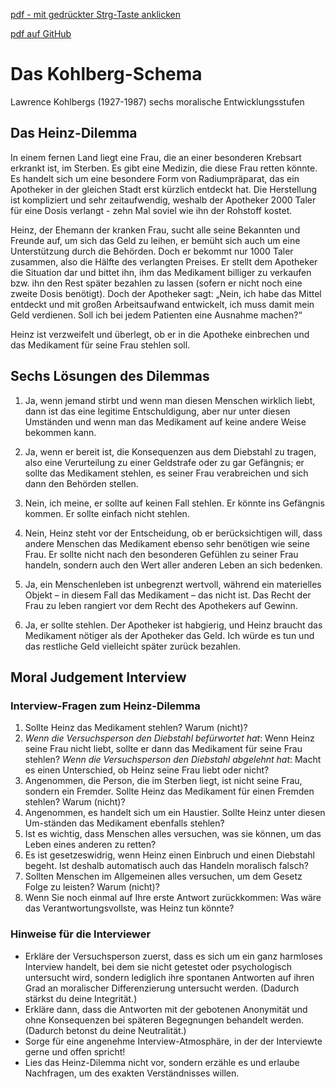 [pdf - mit gedrückter Strg-Taste anklicken](pdf/HO_Kohlberg.pdf)

[pdf auf GitHub](https://github.com/DorKeinath/Ethik-Kurs/blob/master/HOs/pdf/HO_Kohlberg.pdf)

# Das Kohlberg-Schema
Lawrence Kohlbergs (1927-1987) sechs moralische Entwicklungsstufen

## Das Heinz-Dilemma

In einem fernen Land liegt eine Frau, die an einer besonderen Krebsart erkrankt ist, im Sterben. Es gibt eine Medizin, die diese Frau retten könnte. Es handelt sich um eine besondere Form von Radiumpräparat, das ein Apotheker in der gleichen Stadt erst kürzlich entdeckt hat. Die Herstellung ist kompliziert und sehr zeitaufwendig, weshalb der Apotheker 2000 Taler für eine Dosis verlangt - zehn Mal soviel wie ihn der Rohstoff kostet.

Heinz, der Ehemann der kranken Frau, sucht alle seine Bekannten und Freunde auf, um sich das Geld zu leihen, er bemüht sich auch um eine Unterstützung durch die Behörden. Doch er bekommt nur 1000 Taler zusammen, also die Hälfte des verlangten Preises. Er stellt dem Apotheker die Situation dar und bittet ihn, ihm das Medikament billiger zu verkaufen bzw. ihn den Rest später bezahlen zu lassen (sofern er nicht noch eine zweite Dosis benötigt). Doch der Apotheker sagt: „Nein, ich habe das Mittel entdeckt und mit großen Arbeitsaufwand entwickelt, ich muss damit mein Geld verdienen. Soll ich bei jedem Patienten eine Ausnahme machen?“

Heinz ist verzweifelt und überlegt, ob er in die Apotheke einbrechen und das Medikament für seine Frau stehlen soll.

## Sechs Lösungen des Dilemmas

1. Ja, wenn jemand stirbt und wenn man diesen Menschen wirklich liebt, dann ist das eine legitime Entschuldigung, aber nur unter diesen Umständen und wenn man das Medikament auf keine andere Weise bekommen kann.

2. Ja, wenn er bereit ist, die Konsequenzen aus dem Diebstahl zu tragen, also eine Verurteilung zu einer Geldstrafe oder zu gar Gefängnis; er sollte das Medikament stehlen, es seiner Frau verabreichen und sich dann den Behörden stellen.

3. Nein, ich meine, er sollte auf keinen Fall stehlen. Er könnte ins Gefängnis kommen. Er sollte einfach nicht stehlen.

4. Nein, Heinz steht vor der Entscheidung, ob er berücksichtigen will, dass andere Menschen das Medikament ebenso sehr benötigen wie seine Frau. Er sollte nicht nach den besonderen Gefühlen zu seiner Frau handeln, sondern auch den Wert aller anderen Leben an sich bedenken.

5. Ja, ein Menschenleben ist unbegrenzt wertvoll, während ein materielles Objekt – in diesem Fall das Medikament – das nicht ist. Das Recht der Frau zu leben rangiert vor dem Recht des Apothekers auf Gewinn.

6. Ja, er sollte stehlen. Der Apotheker ist habgierig, und Heinz braucht das Medikament nötiger als der Apotheker das Geld. Ich würde es tun und das restliche Geld vielleicht später zurück bezahlen.

<div class="page-break"></div>

## Moral Judgement Interview

### Interview-Fragen zum Heinz-Dilemma
1.	Sollte Heinz das Medikament stehlen? Warum (nicht)?
2.  *Wenn die Versuchsperson den Diebstahl befürwortet hat*: Wenn Heinz seine Frau nicht liebt, sollte er dann das Medikament für seine Frau stehlen?
  *Wenn die Versuchsperson den Diebstahl abgelehnt hat*: Macht es einen Unterschied, ob Heinz seine Frau liebt oder nicht?
3.	Angenommen, die Person, die im Sterben liegt, ist nicht seine Frau, sondern ein Fremder. Sollte Heinz das Medikament für einen Fremden stehlen? Warum (nicht)?
4.	Angenommen, es handelt sich um ein Haustier. Sollte Heinz unter diesen Um-ständen das Medikament ebenfalls stehlen?
5.	Ist es wichtig, dass Menschen alles versuchen, was sie können, um das Leben eines anderen zu retten?
6.	Es ist gesetzeswidrig, wenn Heinz einen Einbruch und einen Diebstahl begeht. Ist deshalb automatisch auch das Handeln moralisch falsch?
7.	Sollten Menschen im Allgemeinen alles versuchen, um dem Gesetz Folge zu leisten? Warum (nicht)?
8.	Wenn Sie noch einmal auf Ihre erste Antwort zurückkommen: Was wäre das Verantwortungsvollste, was Heinz tun könnte?

### Hinweise für die Interviewer
* Erkläre der Versuchsperson zuerst, dass es sich um ein ganz harmloses Interview handelt, bei dem sie nicht getestet oder psychologisch untersucht wird, sondern lediglich ihre spontanen Antworten auf ihren Grad an moralischer Differenzierung untersucht werden. (Dadurch stärkst du deine Integrität.)
* Erkläre dann, dass die Antworten mit der gebotenen Anonymität und ohne Konsequenzen bei späteren Begegnungen behandelt werden. (Dadurch betonst du deine Neutralität.)
* Sorge für eine angenehme Interview-Atmosphäre, in der der Interviewte gerne und offen spricht!
* Lies das Heinz-Dilemma nicht vor, sondern erzähle es und erlaube Nachfragen, um des exakten Verständnisses willen.

